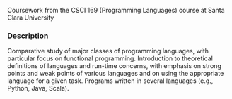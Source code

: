 Coursework from the CSCI 169 (Programming Languages) course at Santa Clara University

### Description
Comparative study of major classes of programming languages, with particular focus on functional programming. Introduction to theoretical definitions of languages and run-time concerns, with emphasis on strong points and weak points of various languages and on using the appropriate language for a given task. Programs written in several languages (e.g., Python, Java, Scala).